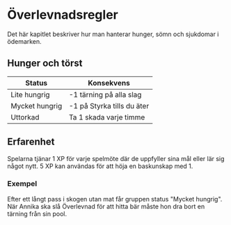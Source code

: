 # Överlevnadsregler

Det här kapitlet beskriver hur man hanterar hunger, sömn och sjukdomar i ödemarken.

## Hunger och törst

| Status | Konsekvens |
|--------|------------|
| Lite hungrig | -1 tärning på alla slag |
| Mycket hungrig | -1 på Styrka tills du äter |
| Uttorkad | Ta 1 skada varje timme |

## Erfarenhet

Spelarna tjänar 1 XP för varje spelmöte där de uppfyller sina mål eller lär sig något nytt. 5 XP kan användas för att höja en baskunskap med 1.

### Exempel

Efter ett långt pass i skogen utan mat får gruppen status "Mycket hungrig". När Annika ska slå Överlevnad för att hitta bär måste hon dra bort en tärning från sin pool.
